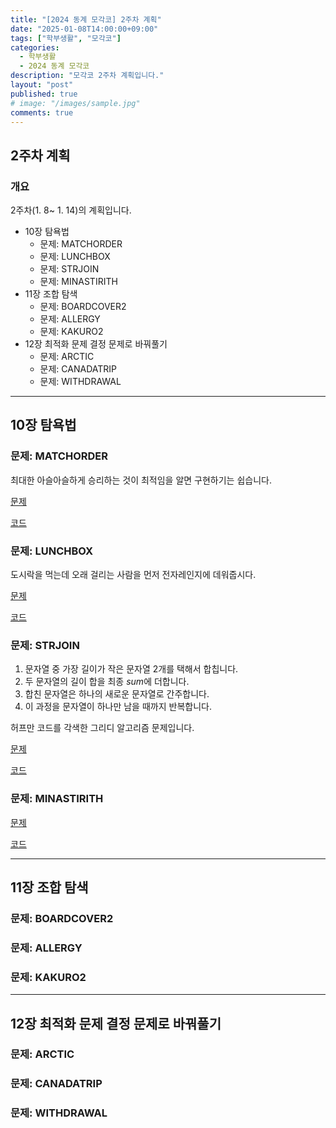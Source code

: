 ```yaml
---
title: "[2024 동계 모각코] 2주차 계획"
date: "2025-01-08T14:00:00+09:00"
tags: ["학부생활", "모각코"]
categories: 
  - 학부생활
  - 2024 동계 모각코
description: "모각코 2주차 계획입니다."
layout: "post"
published: true
# image: "/images/sample.jpg"
comments: true
---
```

## 2주차 계획
### 개요
2주차(1. 8~ 1. 14)의 계획입니다.
- 10장 탐욕법
  - 문제: MATCHORDER
  - 문제: LUNCHBOX
  - 문제: STRJOIN
  - 문제: MINASTIRITH
- 11장 조합 탐색
  - 문제: BOARDCOVER2
  - 문제: ALLERGY
  - 문제: KAKURO2
- 12장 최적화 문제 결정 문제로 바꿔풀기
  - 문제: ARCTIC
  - 문제: CANADATRIP
  - 문제: WITHDRAWAL


* * *

## 10장 탐욕법
### 문제: MATCHORDER
최대한 아슬아슬하게 승리하는 것이 최적임을 알면 구현하기는 쉽습니다.

[문제](https://algospot.com/judge/problem/read/MATCHORDER)

[코드](https://github.com/sossos5989/algospot/blob/main/matchorder.cc)

### 문제: LUNCHBOX
도시락을 먹는데 오래 걸리는 사람을 먼저 전자레인지에 데워줍시다.

[문제](https://algospot.com/judge/problem/read/LUNCHBOX)

[코드](https://github.com/sossos5989/algospot/blob/main/lunchbox.cc)

### 문제: STRJOIN
1. 문자열 중 가장 길이가 작은 문자열 2개를 택해서 합칩니다. 
2. 두 문자열의 길이 합을 최종 $sum$에 더합니다.
3. 합친 문자열은 하나의 새로운 문자열로 간주합니다.
4. 이 과정을 문자열이 하나만 남을 때까지 반복합니다.

허프만 코드를 각색한 그리디 알고리즘 문제입니다. 

[문제](https://algospot.com/judge/problem/read/STRJOIN)

[코드](https://github.com/sossos5989/algospot/blob/main/strjoin.cc)

### 문제: MINASTIRITH

[문제](https://algospot.com/judge/problem/read/MINASTIRITH)

[코드](https://github.com/sossos5989/algospot/blob/main/minastirith.cc)

* * *



## 11장 조합 탐색
### 문제: BOARDCOVER2

### 문제: ALLERGY

### 문제: KAKURO2

* * *

## 12장 최적화 문제 결정 문제로 바꿔풀기
### 문제: ARCTIC

### 문제: CANADATRIP

### 문제: WITHDRAWAL
